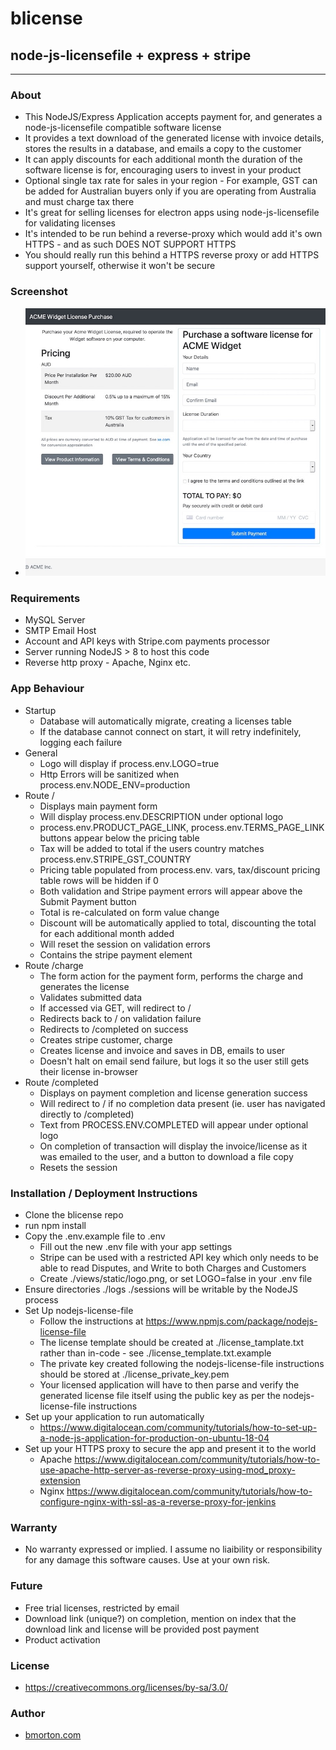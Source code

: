 # blicense
## node-js-licensefile + express + stripe

---

### About

- This NodeJS/Express Application accepts payment for, and generates a node-js-licensefile compatible software license
- It provides a text download of the generated license with invoice details, stores the results in a database, and emails a copy to the customer
- It can apply discounts for each additional month the duration of the software license is for, encouraging users to invest in your product
- Optional single tax rate for sales in your region - For example, GST can be added for Australian buyers only if you are operating from Australia and must charge tax there
- It's great for selling licenses for electron apps using node-js-licensefile for validating licenses
- It's intended to be run behind a reverse-proxy which would add it's own HTTPS - and as such DOES NOT SUPPORT HTTPS
- You should really run this behind a HTTPS reverse proxy or add HTTPS support yourself, otherwise it won't be secure

### Screenshot
- ![Screenshot](screenshot.jpg "Screenshot")

### Requirements
- MySQL Server
- SMTP Email Host 
- Account and API keys with Stripe.com payments processor
- Server running NodeJS > 8 to host this code
- Reverse http proxy - Apache, Nginx etc.

### App Behaviour
- Startup
  - Database will automatically migrate, creating a licenses table
  - If the database cannot connect on start, it will retry indefinitely, logging each failure
- General
  - Logo will display if process.env.LOGO=true
  - Http Errors will be sanitized when process.env.NODE_ENV=production
- Route /
  - Displays main payment form
  - Will display process.env.DESCRIPTION under optional logo
  - process.env.PRODUCT_PAGE_LINK, process.env.TERMS_PAGE_LINK buttons appear below the pricing table
  - Tax will be added to total if the users country matches process.env.STRIPE_GST_COUNTRY
  - Pricing table populated from process.env. vars, tax/discount pricing table rows will be hidden if 0
  - Both validation and Stripe payment errors will appear above the Submit Payment button
  - Total is re-calculated on form value change
  - Discount will be automatically applied to total, discounting the total for each additional month added
  - Will reset the session on validation errors
  - Contains the stripe payment element
- Route /charge
  - The form action for the payment form, performs the charge and generates the license
  - Validates submitted data
  - If accessed via GET, will redirect to /
  - Redirects back to / on validation failure
  - Redirects to /completed on success
  - Creates stripe customer, charge
  - Creates license and invoice and saves in DB, emails to user
  - Doesn't halt on email send failure, but logs it so the user still gets their license in-browser
- Route /completed
  - Displays on payment completion and license generation success
  - Will redirect to / if no completion data present (ie. user has navigated directly to /completed)
  - Text from PROCESS.ENV.COMPLETED will appear under optional logo
  - On completion of transaction will display the invoice/license as it was emailed to the user, and a button to download a file copy
  - Resets the session

### Installation / Deployment Instructions
- Clone the blicense repo
- run npm install
- Copy the .env.example file to .env
  - Fill out the new .env file with your app settings
  - Stripe can be used with a restricted API key which only needs to be able to read Disputes, and Write to both Charges and Customers
  - Create ./views/static/logo.png, or set LOGO=false in your .env file
- Ensure directories ./logs ./sessions will be writable by the NodeJS process
- Set Up nodejs-license-file
  - Follow the instructions at https://www.npmjs.com/package/nodejs-license-file
  - The license template should be created at ./license_tamplate.txt rather than in-code - see ./license_template.txt.example
  - The private key created following the nodejs-license-file instructions should be stored at ./license_private_key.pem
  - Your licensed application will have to then parse and verify the generated license file itself using the public key as per the nodejs-license-file instructions
- Set up your application to run automatically
  - https://www.digitalocean.com/community/tutorials/how-to-set-up-a-node-js-application-for-production-on-ubuntu-18-04
- Set up your HTTPS proxy to secure the app and present it to the world
  - Apache https://www.digitalocean.com/community/tutorials/how-to-use-apache-http-server-as-reverse-proxy-using-mod_proxy-extension
  - Nginx https://www.digitalocean.com/community/tutorials/how-to-configure-nginx-with-ssl-as-a-reverse-proxy-for-jenkins

### Warranty
- No warranty expressed or implied. I assume no liaibility or responsibility for any damage this software causes. Use at your own risk.

### Future
- Free trial licenses, restricted by email
- Download link (unique?) on completion, mention on index that the download link and license will be provided post payment
- Product activation

### License
- https://creativecommons.org/licenses/by-sa/3.0/

### Author
- [bmorton.com](https://bmorton.com)